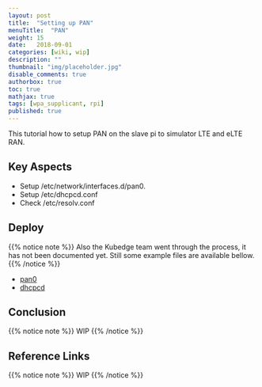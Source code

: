 ```yaml
---
layout: post
title:  "Setting up PAN"
menuTitle:  "PAN"
weight: 15
date:   2018-09-01
categories: [wiki, wip]
description: ""
thumbnail: "img/placeholder.jpg"
disable_comments: true
authorbox: true
toc: true
mathjax: true
tags: [wpa_supplicant, rpi]
published: true
---
```


This tutorial how to setup PAN on the slave pi to simulator LTE and eLTE RAN.

<!--more-->

## Key Aspects

- Setup /etc/network/interfaces.d/pan0.
- Setup /etc/dhcpcd.conf 
- Check /etc/resolv.conf

## Deploy

{{% notice note %}}
Also the Kubedge team went through the process, it has not been documented yet. Still some example files are available bellow.
{{% /notice %}}

- [pan0](https://github.com/kubedge/kube-rpi/blob/master/config/cluster2/hypriotos/nas-pi/etc/network/interfaces.d/pan0)
- [dhcpcd](https://github.com/kubedge/kube-rpi/blob/master/config/cluster2/hypriotos/nas-pi/etc/dhcpcd.conf)

## Conclusion

{{% notice note %}}
WIP
{{% /notice %}}

## Reference Links

{{% notice note %}}
WIP
{{% /notice %}}

